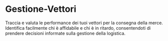 # Gestione-Vettori
Traccia e valuta le performance dei tuoi vettori per la consegna della merce. Identifica facilmente chi è affidabile e chi è in ritardo, consentendoti di prendere decisioni informate sulla gestione della logistica.

